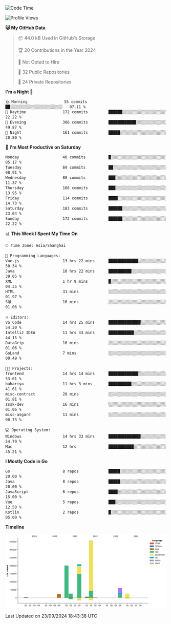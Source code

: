 <!--START_SECTION:waka-->
![Code Time](http://img.shields.io/badge/Code%20Time-2%2C728%20hrs%2032%20mins-blue)

![Profile Views](http://img.shields.io/badge/Profile%20Views-0-blue)

**🐱 My GitHub Data** 

> 📦 44.0 kB Used in GitHub's Storage 
 > 
> 🏆 20 Contributions in the Year 2024
 > 
> 🚫 Not Opted to Hire
 > 
> 📜 32 Public Repositories 
 > 
> 🔑 24 Private Repositories 
 > 
**I'm a Night 🦉** 

```text
🌞 Morning                55 commits          ██░░░░░░░░░░░░░░░░░░░░░░░   07.11 % 
🌆 Daytime                172 commits         ██████░░░░░░░░░░░░░░░░░░░   22.22 % 
🌃 Evening                386 commits         ████████████░░░░░░░░░░░░░   49.87 % 
🌙 Night                  161 commits         █████░░░░░░░░░░░░░░░░░░░░   20.80 % 
```
📅 **I'm Most Productive on Saturday** 

```text
Monday                   40 commits          █░░░░░░░░░░░░░░░░░░░░░░░░   05.17 % 
Tuesday                  69 commits          ██░░░░░░░░░░░░░░░░░░░░░░░   08.91 % 
Wednesday                88 commits          ███░░░░░░░░░░░░░░░░░░░░░░   11.37 % 
Thursday                 108 commits         ███░░░░░░░░░░░░░░░░░░░░░░   13.95 % 
Friday                   114 commits         ████░░░░░░░░░░░░░░░░░░░░░   14.73 % 
Saturday                 183 commits         ██████░░░░░░░░░░░░░░░░░░░   23.64 % 
Sunday                   172 commits         ██████░░░░░░░░░░░░░░░░░░░   22.22 % 
```


📊 **This Week I Spent My Time On** 

```text
🕑︎ Time Zone: Asia/Shanghai

💬 Programming Languages: 
Vue.js                   13 hrs 22 mins      █████████████░░░░░░░░░░░░   50.34 % 
Java                     10 hrs 22 mins      ██████████░░░░░░░░░░░░░░░   39.05 % 
XML                      1 hr 9 mins         █░░░░░░░░░░░░░░░░░░░░░░░░   04.35 % 
HTML                     31 mins             ░░░░░░░░░░░░░░░░░░░░░░░░░   01.97 % 
SQL                      16 mins             ░░░░░░░░░░░░░░░░░░░░░░░░░   01.06 % 

🔥 Editors: 
VS Code                  14 hrs 25 mins      ██████████████░░░░░░░░░░░   54.30 % 
IntelliJ IDEA            11 hrs 43 mins      ███████████░░░░░░░░░░░░░░   44.15 % 
DataGrip                 16 mins             ░░░░░░░░░░░░░░░░░░░░░░░░░   01.06 % 
GoLand                   7 mins              ░░░░░░░░░░░░░░░░░░░░░░░░░   00.49 % 

🐱‍💻 Projects: 
frontend                 14 hrs 14 mins      █████████████░░░░░░░░░░░░   53.61 % 
bahariya                 11 hrs 3 mins       ██████████░░░░░░░░░░░░░░░   41.61 % 
misc-contract            28 mins             ░░░░░░░░░░░░░░░░░░░░░░░░░   01.81 % 
zssk-dev                 16 mins             ░░░░░░░░░░░░░░░░░░░░░░░░░   01.06 % 
misc-asgard              11 mins             ░░░░░░░░░░░░░░░░░░░░░░░░░   00.73 % 

💻 Operating System: 
Windows                  14 hrs 33 mins      ██████████████░░░░░░░░░░░   54.79 % 
Mac                      12 hrs              ███████████░░░░░░░░░░░░░░   45.21 % 
```

**I Mostly Code in Go** 

```text
Go                       8 repos             █████░░░░░░░░░░░░░░░░░░░░   20.00 % 
Java                     8 repos             █████░░░░░░░░░░░░░░░░░░░░   20.00 % 
JavaScript               6 repos             ████░░░░░░░░░░░░░░░░░░░░░   15.00 % 
Vue                      5 repos             ███░░░░░░░░░░░░░░░░░░░░░░   12.50 % 
Kotlin                   2 repos             █░░░░░░░░░░░░░░░░░░░░░░░░   05.00 % 
```



**Timeline**

![Lines of Code chart](https://raw.githubusercontent.com/youtiaoguagua/youtiaoguagua/master/assets/bar_graph.png)


 Last Updated on 23/09/2024 18:43:38 UTC
<!--END_SECTION:waka-->